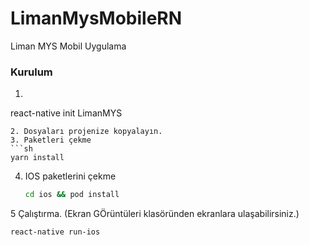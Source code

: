 # LimanMysMobileRN
Liman MYS Mobil Uygulama


### Kurulum

1.    ```sh
   react-native init LimanMYS
   ```
2. Dosyaları projenize kopyalayın.
3. Paketleri çekme
   ```sh
   yarn install
   ```
4. IOS paketlerini çekme
   ```sh
   cd ios && pod install
   ```
5 Çalıştırma. (Ekran GÖrüntüleri klasöründen ekranlara ulaşabilirsiniz.)
   ```sh
   react-native run-ios
   ```

